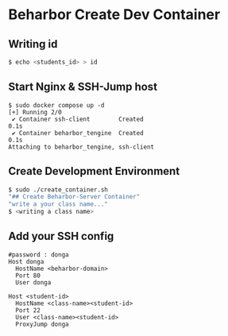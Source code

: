 # Beharbor Create Dev Container 
## Writing id
```bash
$ echo <students_id> > id
```
## Start Nginx & SSH-Jump host
```
$ sudo docker compose up -d
[+] Running 2/0
 ✔ Container ssh-client        Created                                                                               0.1s 
 ✔ Container beharbor_tengine  Created                                                                               0.1s 
Attaching to beharbor_tengine, ssh-client
```

## Create Development Environment
```bash
$ sudo ./create_container.sh
"## Create Beharbor-Server Container"
"write a your class name..."
$ <writing a class name>
```

## Add your SSH config
```
#password : donga
Host donga
  HostName <beharbor-domain>
  Port 80
  User donga

Host <student-id>
  HostName <class-name><student-id>
  Port 22
  User <class-name><student-id>
  ProxyJump donga
```